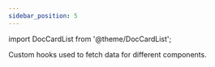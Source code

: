 ```yaml
---
sidebar_position: 5
---
```

import DocCardList from '@theme/DocCardList';

Custom hooks used to fetch data for different components.
<DocCardList />